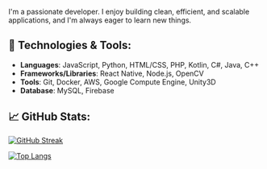 I'm a passionate developer. I enjoy building clean, efficient, and scalable applications, and I'm always eager to learn new things.

## 🔧 Technologies & Tools:
- **Languages**: JavaScript, Python, HTML/CSS, PHP, Kotlin, C#, Java, C++
- **Frameworks/Libraries**: React Native, Node.js, OpenCV
- **Tools**: Git, Docker, AWS, Google Compute Engine, Unity3D
- **Database**: MySQL, Firebase

## 📈 GitHub Stats:
[![GitHub Streak](https://github-readme-streak-stats-pi-bice.vercel.app?user=Lol8005&theme=vue-dark)](https://git.io/streak-stats)

[![Top Langs](https://github-readme-streak-stats-git-main-lol8005s-projects.vercel.app/api/top-langs/?username=Lol8005&layout=donut&theme=vue-dark)](https://github.com/anuraghazra/github-readme-stats)
